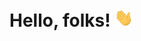 # Hello, folks! <img src="https://raw.githubusercontent.com/daferso93/daferso93/main/wave.gif" width="30px">
